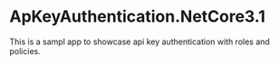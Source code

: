 # ApKeyAuthentication.NetCore3.1

This is a sampl app to showcase api key authentication with roles and policies.
